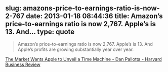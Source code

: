 slug: amazons-price-to-earnings-ratio-is-now-2-767
date: 2013-01-18 08:44:36
title: Amazon’s price-to-earnings ratio is now 2,767. Apple’s is 13. And...
type: quote
---

> Amazon’s price-to-earnings ratio is now 2,767. Apple’s is 13. And Apple’s profits are growing substantially year over year.

[The Market Wants Apple to Unveil a Time Machine - Dan Pallotta - Harvard Business Review](http://blogs.hbr.org/pallotta/2013/01/the-market-wants-apple-to-unve.html)
